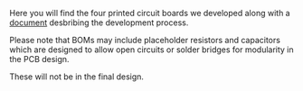 Here you will find the four printed circuit boards we developed along with a [document](https://github.com/LukeB101/Mega-Bit/blob/master/Design%20History/Hardware/PCB/PCB%20Design%20History.pdf) desbribing the development process.

Please note that BOMs may include placeholder resistors and capacitors which are designed to allow open circuits or solder bridges for modularity in the PCB design.

These will not be in the final design.
